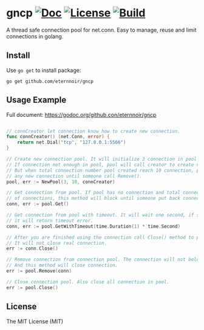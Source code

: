 # gncp [![Doc](http://img.shields.io/badge/go-documentation-blue.svg)](https://godoc.org/github.com/eternnoir/gncp) [![License](https://img.shields.io/badge/license-MIT-blue.svg)](https://github.com/eternnoir/gncp/blob/master/LICENSE) [![Build](https://travis-ci.org/eternnoir/gncp.svg?branch=develop)](https://travis-ci.org/eternnoir/gncp)
A thread safe connection pool for net.conn. Easy to manage, reuse and limit connections in golang.

## Install

Use `go get` to install package:

```
go get github.com/eternnoir/gncp
```

## Usage Example

Full document: https://godoc.org/github.con/eternnoir/gncp

```go

// connCreator let connection know how to create new connection.
func connCreator() (net.Conn, error) {
	return net.Dial("tcp", "127.0.0.1:5566")
}

// Create new connection pool. It will initialize 3 connection in pool when pool created.
// If connection not enough in pool, pool will call creator to create new connection.
// But when total connection number pool created reach 10 connection, pool will not creat
// any new connection until someone call Remove().
pool, err := NewPool(3, 10, connCreator)

// Get connection from pool. If pool has no connection and total connection reach max number
// of connections, this method will block until someone put back connection to pool.
conn, err := pool.Get()

// Get connection from pool with timeout. It will wait one second, if still cannot get connection
// it will return timeout error.
conn, err := pool.GetWithTimeout(time.Duration(1) * time.Second)

// After you are finished using the connection call Close() method to put connection back to pool.
// It will not close real connection.
err := conn.Close()

// Remove connection from connection pool. The connection will not belong pool anymore.
// And this method will close connection.
err := pool.Remove(conn)

// Close connection pool. Also close all connection in pool.
err := pool.Close()
```

## License

The MIT License (MIT)
